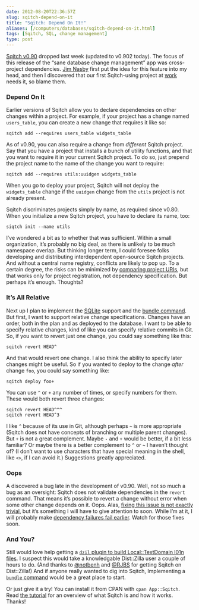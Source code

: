 ```yaml
--- 
date: 2012-08-20T22:36:57Z
slug: sqitch-depend-on-it
title: "Sqitch: Depend On It!"
aliases: [/computers/databases/sqitch-depend-on-it.html]
tags: [Sqitch, SQL, change management]
type: post
---
```


<p><a href="https://metacpan.org/release/App-Sqitch">Sqitch v0.90</a> dropped last week (updated to v0.902 today). The focus of this release of the “sane database change management” app was cross-project dependencies. <a href="http://jim.nasby.net/">Jim Nasby</a> first put the idea for this feature into my head, and then I discovered that our first Sqitch-using project at <a href="http://iovation.com/">work</a> needs it, so blame them.</p>

<h3>Depend On It</h3>

<p>Earlier versions of Sqitch allow you to declare dependencies on other changes within a project. For example, if your project has a change named <code>users_table</code>, you can create a new change that requires it like so:</p>

<pre><code>sqitch add --requires users_table widgets_table
</code></pre>

<p>As of v0.90, you can also require a change from <em>different</em> Sqitch project. Say that you have a project that installs a bunch of utility functions, and that you want to require it in your current Sqitch project. To do so, just prepend the project name to the name of the change you want to require:</p>

<pre><code>sqitch add --requires utils:uuidgen widgets_table
</code></pre>

<p>When you go to deploy your project, Sqitch will not deploy the <code>widgets_table</code> change if the <code>uuidgen</code> change from the <code>utils</code> project is not already present.</p>

<p>Sqitch discriminates projects simply by name, as required since v0.80. When you initialize a new Sqitch project, you have to declare its name, too:</p>

<pre><code>siqtch init --name utils
</code></pre>

<p>I’ve wondered a bit as to whether that was sufficient. Within a small organization, it’s probably no big deal, as there is unlikely to be much namespace overlap. But thinking longer term, I could foresee folks developing and distributing interdependent open-source Sqitch projects. And without a central name registry, conflicts are likely to pop up. To a certain degree, the risks can be minimized by <a href="https://github.com/theory/sqitch/issues/38">comparing project URIs</a>, but that works only for project registration, not dependency specification. But perhaps it’s enough. Thoughts?</p>

<h3>It’s All Relative</h3>

<p>Next up I plan to implement the <a href="http://sqlite.org/">SQLite</a> support and the <a href="https://github.com/theory/sqitch/issues/14">bundle command</a>. But first, I want to support relative change specifications. Changes have an order, both in the plan and as deployed to the database. I want to be able to specify relative changes, kind of like you can specify relative commits in Git. So, if you want to revert just one change, you could say something like this:</p>

<pre><code>sqitch revert HEAD^
</code></pre>

<p>And that would revert one change. I also think the ability to specify later changes might be useful. So if you wanted to deploy to the change <em>after</em> change <code>foo</code>, you could say something like:</p>

<pre><code>sqitch deploy foo+
</code></pre>

<p>You can use <code>^</code> or <code>+</code> any number of times, or specify numbers for them. These would both revert three changes:</p>

<pre><code>sqitch revert HEAD^^^
sqitch revert HEAD^3
</code></pre>

<p>I like <code>^</code> because of its use in Git, although perhaps <code>~</code> is more appropriate (Sqitch does not have concepts of branching or multiple parent changes). But <code>+</code> is not a great complement. Maybe <code>-</code> and <code>+</code> would be better, if a bit less familiar? Or maybe there is a better complement to <code>^</code> or <code>~</code> I haven’t thought of? (I don’t want to use characters that have special meaning in the shell, like <code>&lt;&gt;</code>, if I can avoid it.) Suggestions greatly appreciated.</p>

<h3>Oops</h3>

<p>A discovered a bug late in the development of v0.90. Well, not so much a bug as an oversight: Sqitch does not validate dependencies in the <code>revert</code> command. That means it’s possible to revert a change without error when some other change depends on it. Oops. Alas, <a href="https://github.com/theory/sqitch/issues/36">fixing this issue is not exactly trivial</a>, but it’s something I will have to give attention to soon. While I’m at it, I will probably make <a href="https://github.com/theory/sqitch/issues/39">dependency failures fail earlier</a>. Watch for those fixes soon.</p>

<h3>And You?</h3>

<p>Still would love help getting a <a href="https://github.com/theory/sqitch/issues/34"><code>dzil</code> plugin to build Local::TextDomain l01n files</a>. I suspect this would take a knowledgable Dist::Zilla user a couple of hours to do. (And thanks to <a href="https://twitter.com/notbenh">@notbenh</a> and <a href="http://rjbs.manxome.org/">@RJBS</a> for getting Sqitch on Dist::Zilla!) And if anyone really wanted to dig into Sqitch, Implementing a <a href="https://github.com/theory/sqitch/issues/14"><code>bundle</code> command</a> would be a great place to start.</p>

<p>Or just give it a try! You can install it from CPAN with <code>cpan App::Sqitch</code>. Read <a href="https://metacpan.org/module/sqitchtutorial">the tutorial</a> for an overview of what Sqitch is and how it works. Thanks!</p>
